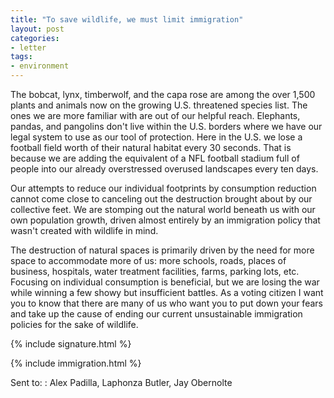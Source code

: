 ```yaml
---
title: "To save wildlife, we must limit immigration"
layout: post
categories:
- letter
tags:
- environment
---
```


The bobcat, lynx, timberwolf, and the capa rose are among the over 1,500 plants and animals now on the growing U.S. threatened species list. The ones we are more familiar with are out of our helpful reach. Elephants, pandas, and pangolins don't live within the U.S. borders where we have our legal system to use as our tool of protection. Here in the U.S. we lose a football field worth of their natural habitat every 30 seconds. That is because we are adding the equivalent of a NFL football stadium full of people into our already overstressed overused landscapes every ten days.

Our attempts to reduce our individual footprints by consumption reduction cannot come close to canceling out the destruction brought about by our collective feet. We are stomping out the natural world beneath us with our own population growth, driven almost entirely by an immigration policy that wasn't created with wildlife in mind.

The destruction of natural spaces is primarily driven by the need for more space to accommodate more of us: more schools, roads, places of business, hospitals, water treatment facilities, farms, parking lots, etc. Focusing on individual consumption is beneficial, but we are losing the war while winning a few showy but insufficient battles. As a voting citizen I want you to know that there are many of us who want you to put down your fears and take up the cause of ending our current unsustainable immigration policies for the sake of wildlife.

{% include signature.html %}

{% include immigration.html %}

Sent to:
: Alex Padilla, Laphonza Butler, Jay Obernolte

